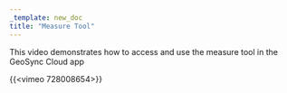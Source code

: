 ```yaml
---
_template: new_doc
title: "Measure Tool"
---
```


This video demonstrates how to access and use the measure tool in the GeoSync Cloud app

{{<vimeo 728008654>}}
